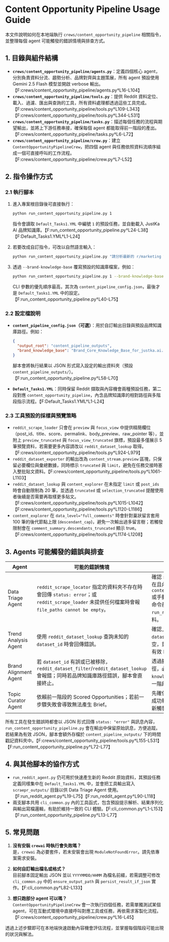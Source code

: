 # Content Opportunity Pipeline Usage Guide

本文件說明如何在本地端執行 `crews/content_opportunity_pipeline` 相關指令，並整理每個 agent 可能觸發的錯誤情境與排查方式。

## 1. 目錄與組件結構

- **`crews/content_opportunity_pipeline/agents.py`**：定義四個核心 agent，分別負責資料分流、趨勢分析、品牌對齊與主題策展，所有 agent 預設使用 Gemini 2.5 Flash 模型並開啟 verbose 輸出。【F:crews/content_opportunity_pipeline/agents.py†L16-L104】
- **`crews/content_opportunity_pipeline/tools.py`**：提供 Reddit 資料定位、載入、過濾、匯出與查詢的工具，所有資料處理都透過這些工具完成。【F:crews/content_opportunity_pipeline/tools.py†L109-L343】【F:crews/content_opportunity_pipeline/tools.py†L344-L531】
- **`crews/content_opportunity_pipeline/tasks.py`**：描述每個任務的流程與期望輸出，並將上下游任務串接，確保每個 agent 都能取得前一階段的產出。【F:crews/content_opportunity_pipeline/tasks.py†L6-L72】
- **`crews/content_opportunity_pipeline/crew.py`**：建立 `ContentOpportunityPipelineCrew`，把四個 agent 與任務依照資料流順序組成一個可直接呼叫的工作流程。【F:crews/content_opportunity_pipeline/crew.py†L7-L52】

## 2. 指令操作方式

### 2.1 執行腳本

1. 進入專案根目錄後可直接執行：
   ```bash
   python run_content_opportunity_pipeline.py 1
   ```
   指令會讀取 `Default_Tasks1.YML` 中編號 `1` 的預設任務，並自動載入 JustKa AI 品牌知識庫。【F:run_content_opportunity_pipeline.py†L24-L38】【F:Default_Tasks1.YML†L1-L24】

2. 若要改成自訂指令，可改以自然語言輸入：
   ```bash
   python run_content_opportunity_pipeline.py "請分析最新的 r/marketing 討論"
   ```

3. 透過 `--brand-knowledge-base` 覆寫預設的知識庫檔案，例如：
   ```bash
   python run_content_opportunity_pipeline.py 1 --brand-knowledge-base /path/to/brand.yml
   ```
   CLI 參數的優先順序最高，其次為 `content_pipeline_config.json`，最後才是 `Default_Tasks1.YML` 中的設定。【F:run_content_opportunity_pipeline.py†L40-L75】

### 2.2 設定檔說明

- **`content_pipeline_config.json`（可選）**：用於自訂輸出目錄與預設品牌知識庫路徑。例如：
  ```json
  {
    "output_root": "content_pipeline_outputs",
    "brand_knowledge_base": "Brand_Core_Knowledge_Base_for_justka.ai.yml"
  }
  ```
  腳本會將執行結果以 JSON 形式寫入設定的輸出資料夾（預設 `content_pipeline_outputs/`）。【F:run_content_opportunity_pipeline.py†L58-L70】

- **`Default_Tasks1.YML`**：同時保留 Reddit 擷取與內容機會兩種預設任務，第二段對應 `content_opportunity_pipeline`，內含品牌知識庫的相對路徑與多階段指示流程。【F:Default_Tasks1.YML†L1-L24】

### 2.3 工具預設的採樣與預覽策略

- `reddit_scrape_loader` 只會在 `preview` 與 `focus_view` 中提供精簡欄位（post_id、title、score、permalink、body_preview、raw_pointer 等），並附上 `preview_truncated` 與 `focus_view_truncated` 旗標，預設最多僅展示 5 筆預覽資料，若需要更多內容請改以 `reddit_dataset_lookup` 取得。【F:crews/content_opportunity_pipeline/tools.py†L924-L979】
- `reddit_dataset_exporter` 的輸出改為 `content_stream.preview` 區塊，只保留必要欄位與彙總數據，同時標示 `truncated` 與 `limit`，避免在任務交接時塞入整批貼文資料。【F:crews/content_opportunity_pipeline/tools.py†L1061-L1103】
- `reddit_dataset_lookup` 與 `content_explorer` 在未指定 `limit` 或 `post_ids` 時會自動限制為 20 筆，並透過 `truncated` 或 `selection_truncated` 提醒使用者後續是否需要再取樣更多貼文。【F:crews/content_opportunity_pipeline/tools.py†L1015-L1042】【F:crews/content_opportunity_pipeline/tools.py†L1120-L1186】
- `content_explorer` 在 `data_level="full_comments"` 時會針對巢狀留言套用 100 筆的後代節點上限 (`descendant_cap`)，避免一次輸出過多留言樹；若觸發限制會在 `comment_summary.descendants_truncated` 顯示 true。【F:crews/content_opportunity_pipeline/tools.py†L1174-L1208】

## 3. Agents 可能觸發的錯誤與排查

| Agent | 可能的錯誤情境 | 排查建議 |
| --- | --- | --- |
| Data Triage Agent | `reddit_scrape_locator` 指定的資料夾不存在時會回傳 `status: error`；或 `reddit_scrape_loader` 未提供任何檔案時會報 `file_paths cannot be empty`。 | 確認 `scraepr_outputs/` 目錄存在且內含 JSON，必要時更新 `content_pipeline_config.json` 或手動指派檔案。若需要，可在命令前先執行 `run_reddit_agent.py` 產生資料。 |【F:crews/content_opportunity_pipeline/tools.py†L155-L206】【F:crews/content_opportunity_pipeline/tools.py†L236-L269】|
| Trend Analysis Agent | 使用 `reddit_dataset_lookup` 查詢未知的 `dataset_id` 時會回傳錯誤。 | 確認上一階段輸出的 `dataset_id` 是否帶入；如被清空，重新執行 Data Triage 取得有效 ID。 |【F:crews/content_opportunity_pipeline/tools.py†L461-L522】|
| Brand Alignment Agent | 若 `dataset_id` 有誤或已被移除，`reddit_dataset_filter`/`reddit_dataset_lookup` 會報錯；同時若品牌知識庫路徑錯誤，腳本會直接終止。 | 透過腳本輸出訊息確認知識庫路徑，必要時使用 `--brand-knowledge-base` 指定；檢查上一階段輸出的 dataset 資訊。 |【F:crews/content_opportunity_pipeline/tools.py†L385-L459】【F:run_content_opportunity_pipeline.py†L64-L72】|
| Topic Curator Agent | 依賴前一階段的 Scored Opportunities；若前一步驟失敗會導致無法產生 Brief。 | 先確保 Brand Alignment 階段成功執行並產出排序結果，再重新觸發流程。 |【F:crews/content_opportunity_pipeline/tasks.py†L47-L72】|

所有工具在發生錯誤時都會以 JSON 形式回傳 `status: "error"` 與訊息內容，`run_content_opportunity_pipeline.py` 會在輸出中保留原始訊息，方便追蹤。若結果為有效 JSON，腳本會額外存檔於 `content_pipeline_outputs/` 下的時間戳記資料夾中。【F:crews/content_opportunity_pipeline/tools.py†L155-L531】【F:run_content_opportunity_pipeline.py†L72-L77】

## 4. 與其他腳本的協作方式

- `run_reddit_agent.py` 仍可用於快速產生新的 Reddit 原始資料，其預設任務定義同樣集中在 `Default_Tasks1.YML` 中，並會把工具輸出寫入 `scraepr_outputs/` 目錄以供 Data Triage Agent 使用。【F:run_reddit_agent.py†L19-L75】【F:run_reddit_agent.py†L90-L118】
- 兩支腳本共用 `cli_common.py` 內的工具函式，包含預設提示解析、結果序列化與輸出寫檔邏輯，有助於維持一致的 CLI 體驗。【F:cli_common.py†L1-L153】【F:run_content_opportunity_pipeline.py†L13-L77】

## 5. 常見問題

1. **沒有安裝 `crewai` 時執行會失敗嗎？**  
   是，`crewai` 為必要套件，若未安裝會出現 `ModuleNotFoundError`。請先依專案需求安裝。

2. **如何自訂輸出檔名或格式？**  
   目前腳本固定輸出 JSON 並以 `YYYYMMDD/HHMM` 為檔名前綴，若需調整可修改 `cli_common.py` 中的 `ensure_output_path` 與 `persist_result_if_json` 實作。【F:cli_common.py†L82-L133】

3. **想只跑部分 agent 可以嗎？**  
   `ContentOpportunityPipelineCrew` 會一次執行四個任務，若需單獨測試某個 agent，可在互動式環境中直接呼叫對應工具或任務，再依需求客製化流程。【F:crews/content_opportunity_pipeline/crew.py†L16-L45】

透過上述步驟即可在本地端快速啟動內容機會評估流程，並掌握每個階段可能出現的狀況與解法。
